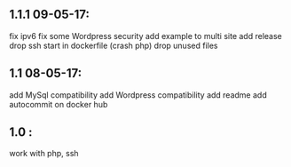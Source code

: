 ## 1.1.1 09-05-17:

fix ipv6
fix some Wordpress security
add example to multi site
add release
drop ssh start in dockerfile (crash php)
drop unused files


## 1.1 08-05-17:

add MySql compatibility
add Wordpress compatibility
add readme
add autocommit on docker hub

## 1.0 :
work with php, ssh

